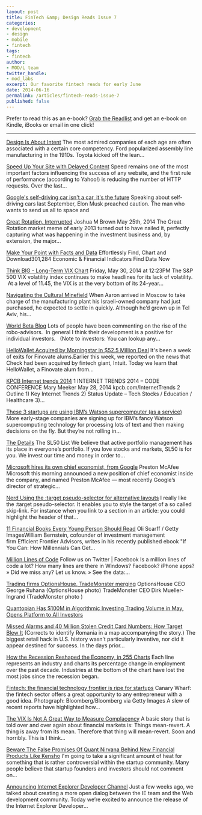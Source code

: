 ```yaml
---
layout: post
title: FinTech &amp; Design Reads Issue 7
categories: 
- development
- design
- mobile
- fintech
tags: 
- fintech
author: 
- MOD/L team
twitter_handle:
- mod_labs
excerpt: Our favorite fintech reads for early June
date: 2014-06-16
permalink: /articles/fintech-reads-issue-7
published: false
---
```


Prefer to read this as an e-book? [Grab the Readlist](http://readlists.com/e5ac09f3/) and get an e-book on Kindle, iBooks or email in one click!

-----

[Design Is About Intent](http://rampantinnovation.com/2014/05/13/design-is-about-intent/) The most admired companies of each age are often associated with a&#xA0;certain&#xA0;core competency. Ford popularized assembly line manufacturing&#xA0;in the 1910s. Toyota kicked off the lean...

[Speed Up Your Site with Delayed Content](http://24ways.org/2010/speed-up-your-site-with-delayed-content/) Speed remains one of the most important factors influencing the success of any website, and the first rule of performance (according to Yahoo!) is reducing the number of HTTP requests. Over the last...

[Google's self-driving car isn't a car, it's the future](http://www.theverge.com/2014/5/28/5756852/googles-self-driving-car-isnt-a-car-its-the-future) Speaking about self-driving cars last September, Elon Musk preached caution. The man who wants to send us all to space and

[Great Rotation, Interrupted](http://www.thereformedbroker.com/2014/05/25/great-rotation-interrupted/?utm_source=dlvr.it&utm_medium=twitter) Joshua M Brown May 25th, 2014 The Great Rotation market meme of early 2013 turned out to have nailed it, perfectly capturing what was happening in the investment business and, by extension, the major...

[Make Your Point with Facts and Data](https://www.investormill.com/) Effortlessly Find, Chart and Download301,284 Economic &amp; Financial Indicators Find Data Now

[Think BIG - Long-Term VIX Chart](http://www.bespokeinvest.com/thinkbig/2014/5/30/long-term-vix-chart.html) Friday, May 30, 2014 at 12:23PM The S&amp;P 500 VIX volatility index continues to make headlines for its lack of volatility. &#xA0;At a level of 11.45, the VIX is at the very bottom of its 24-year...

[Navigating the Cultural Minefield](http://hbr.org/2014/05/navigating-the-cultural-minefield/) When Aaron arrived in Moscow to take charge of the manufacturing plant his Israeli-owned company had just purchased, he expected to settle in quickly. Although he&#x2019;d grown up in Tel Aviv, his...

[World Beta Blog](http://mebfaber.com/2014/05/30/the-wealthfront-and-betterment-allocations/) Lots of people have been commenting on the rise of the robo-advisors. &#xA0;In general I think their development is a positive for individual investors. &#xA0; (Note to investors: You can lookup any...

[HelloWallet Acquired by Morningstar in $52.5 Million Deal](http://finovate.com/2014/05/hellowallet-acquired-by-morningstar-in-525-million-deal.html) It's been a week of exits for Finovate alums.Earlier this week, we reported on the news that Check had been acquired by fintech giant, Intuit. Today we learn that HelloWallet, a Finovate alum from...

[KPCB Internet trends 2014](http://www.slideshare.net/kleinerperkins/internet-trends-2014-05-28-14-pdf) 1 INTERNET TRENDS 2014 &#x2013; CODE CONFERENCE Mary Meeker May 28, 2014 kpcb.com/InternetTrends 2 Outline 1) Key Internet Trends 2) Status Update &#x2013; Tech Stocks / Education / Healthcare 3)...

[These 3 startups are using IBM’s Watson supercomputer (as a service)](http://venturebeat.com/2014/05/17/these-3-startups-are-using-ibms-watson-supercomputer-as-a-service/) More early-stage companies are signing up for IBM&#x2019;s fancy Watson supercomputing technology for processing lots of text and then making decisions on the fly. But they&#x2019;re not rolling in...

[The Details](http://SocialLeverage50.com/) The SL50 List We believe that active portfolio management has its place in everyone&#x2019;s portfolio. If you love stocks and markets, SL50 is for you. We invest our time and money in order to...

[Microsoft hires its own chief economist, from Google](http://www.geekwire.com/2014/microsoft-hires-chief-economist-google/) Preston McAfee Microsoft this morning announced a new position of chief economist inside the company, and named Preston McAfee &#x2014; most recently Google&#x2019;s director of strategic...

[Nerd Using the :target pseudo-selector for alternative layouts](http://nerd.vasilis.nl/using-target-pseudo-selector-alternative-layouts/) I really like the :target pseudo-selector. It enables you to style the target of a so called skip-link. For instance when you link to a section in an article: you could highlight the header of that...

[11 Financial Books Every Young Person Should Read](http://www.businessinsider.com/best-financial-books-for-your-people-2014-5) Oli Scarff / Getty ImagesWilliam Bernstein, cofounder of investment management firm&#xA0;Efficient Frontier Advisors, writes in his&#xA0;recently published ebook "If You Can: How Millennials Can Get...

[Million Lines of Code](http://www.informationisbeautiful.net/visualizations/million-lines-of-code/) Follow us on Twitter | Facebook Is a million lines of code a lot? How many lines are there in Windows? Facebook? iPhone apps? &#xBB; Did we miss any? Let us know. &#xBB; See the data:...

[Trading firms OptionsHouse, TradeMonster merging](http://bluesky.chicagotribune.com/originals/chi-optionshouse-trademonster-merger-bsi,0,0.story) OptionsHouse CEO George Ruhana (OptionsHouse photo) TradeMonster CEO Dirk Mueller-Ingrand (TradeMonster photo )

[Quantopian Has $100M in Algorithmic Investing Trading Volume in May, Opens Platform to All Investors](http://finance.yahoo.com/news/quantopian-100m-algorithmic-investing-trading-120000174.html) 

[Missed Alarms and 40 Million Stolen Credit Card Numbers: How Target Blew It](http://www.businessweek.com/articles/2014-03-13/target-missed-alarms-in-epic-hack-of-credit-card-data) (Corrects to identify Romania in a map accompanying the story.) The biggest retail hack in U.S. history wasn&#x2019;t particularly inventive, nor did it appear destined for success. In the days prior...

[How the Recession Reshaped the Economy, in 255 Charts](http://www.nytimes.com/interactive/2014/06/05/upshot/how-the-recession-reshaped-the-economy-in-255-charts.html) Each line represents an industry and charts its percentage change in employment over the past decade. Industries at the bottom of the chart have lost the most jobs since the recession began.

[Fintech: the financial technology frontier is ripe for startups](http://www.theguardian.com/media-network/media-network-blog/2014/may/13/fintech-financial-technology-startups) Canary Wharf: the fintech sector offers a great opportunity to any entrepreneur with a good idea. Photograph: Bloomberg/Bloomberg via Getty Images A slew of recent reports have highlighted how...

[The VIX Is Not A Great Way to Measure Complacency](http://www.bloombergview.com/articles/2014-06-09/the-vix-is-not-a-great-way-to-measure-complacency) A basic story that is told over and over again about financial markets is: Things mean-revert. A thing is away from its mean. Therefore that thing will mean-revert. Soon and horribly. This is I think...

[Beware The False Promises Of Quant Nirvana Behind New Financial Products Like Kensho](https://www.linkedin.com/today/post/article/20140611182942-29543644-beware-the-false-promises-of-quant-nirvana-behind-new-financial-products-like-kensho) I'm going to take a significant amount of heat for something that is rather controversial within the startup community. Many people believe that startup founders and investors should not comment on...

[Announcing Internet Explorer Developer Channel](http://blogs.msdn.com/b/ie/archive/2014/06/16/announcing-internet-explorer-developer-channel.aspx) Just a few weeks ago, we talked about creating a more open dialog between the IE team and the Web development community. Today we’re excited to announce the release of the Internet Explorer Developer...
